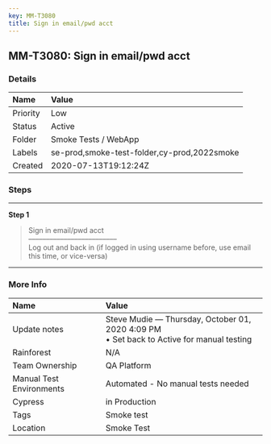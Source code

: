 ```yaml
---
key: MM-T3080
title: Sign in email/pwd acct
---
```


## MM-T3080: Sign in email/pwd acct

### Details

| Name     | Value                                       |
| :------- | :------------------------------------------ |
| Priority | Low                                         |
| Status   | Active                                      |
| Folder   | Smoke Tests / WebApp                        |
| Labels   | se-prod,smoke-test-folder,cy-prod,2022smoke |
| Created  | 2020-07-13T19:12:24Z                        |

### Steps

<hr/>

**Step 1**

> <article>Sign in email/pwd acct<br>–––––––––––––––––––––––––<br>Log out and back in (if logged in using username before, use email this time, or vice-versa)</article>

<hr/>

### More Info

| Name                     | Value                                                                                         |
| :----------------------- | :-------------------------------------------------------------------------------------------- |
| Update notes             | Steve Mudie — Thursday, October 01, 2020 4:09 PM<br />• Set back to Active for manual testing |
| Rainforest               | N/A                                                                                           |
| Team Ownership           | QA Platform                                                                                   |
| Manual Test Environments | Automated - No manual tests needed                                                            |
| Cypress                  | in Production                                                                                 |
| Tags                     | Smoke test                                                                                    |
| Location                 | Smoke Test                                                                                    |
